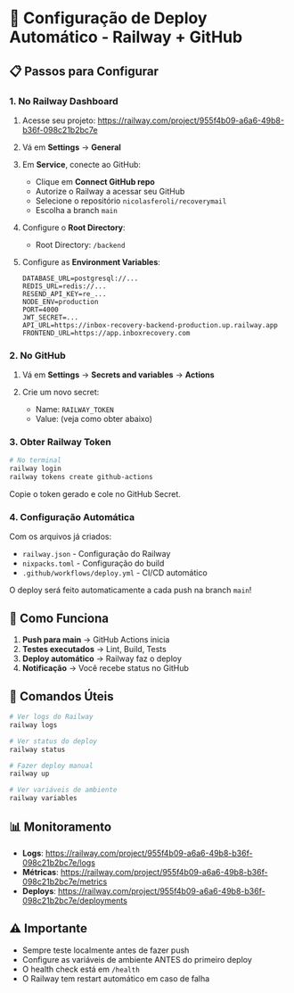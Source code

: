 # 🚂 Configuração de Deploy Automático - Railway + GitHub

## 📋 Passos para Configurar

### 1. No Railway Dashboard

1. Acesse seu projeto: https://railway.com/project/955f4b09-a6a6-49b8-b36f-098c21b2bc7e

2. Vá em **Settings** → **General**

3. Em **Service**, conecte ao GitHub:
   - Clique em **Connect GitHub repo**
   - Autorize o Railway a acessar seu GitHub
   - Selecione o repositório `nicolasferoli/recoverymail`
   - Escolha a branch `main`

4. Configure o **Root Directory**:
   - Root Directory: `/backend`

5. Configure as **Environment Variables**:
   ```
   DATABASE_URL=postgresql://...
   REDIS_URL=redis://...
   RESEND_API_KEY=re_...
   NODE_ENV=production
   PORT=4000
   JWT_SECRET=...
   API_URL=https://inbox-recovery-backend-production.up.railway.app
   FRONTEND_URL=https://app.inboxrecovery.com
   ```

### 2. No GitHub

1. Vá em **Settings** → **Secrets and variables** → **Actions**

2. Crie um novo secret:
   - Name: `RAILWAY_TOKEN`
   - Value: (veja como obter abaixo)

### 3. Obter Railway Token

```bash
# No terminal
railway login
railway tokens create github-actions
```

Copie o token gerado e cole no GitHub Secret.

### 4. Configuração Automática

Com os arquivos já criados:
- `railway.json` - Configuração do Railway
- `nixpacks.toml` - Configuração do build
- `.github/workflows/deploy.yml` - CI/CD automático

O deploy será feito automaticamente a cada push na branch `main`!

## 🚀 Como Funciona

1. **Push para main** → GitHub Actions inicia
2. **Testes executados** → Lint, Build, Tests
3. **Deploy automático** → Railway faz o deploy
4. **Notificação** → Você recebe status no GitHub

## 🔧 Comandos Úteis

```bash
# Ver logs do Railway
railway logs

# Ver status do deploy
railway status

# Fazer deploy manual
railway up

# Ver variáveis de ambiente
railway variables
```

## 📊 Monitoramento

- **Logs**: https://railway.com/project/955f4b09-a6a6-49b8-b36f-098c21b2bc7e/logs
- **Métricas**: https://railway.com/project/955f4b09-a6a6-49b8-b36f-098c21b2bc7e/metrics
- **Deploys**: https://railway.com/project/955f4b09-a6a6-49b8-b36f-098c21b2bc7e/deployments

## ⚠️ Importante

- Sempre teste localmente antes de fazer push
- Configure as variáveis de ambiente ANTES do primeiro deploy
- O health check está em `/health`
- O Railway tem restart automático em caso de falha 